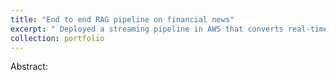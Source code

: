 ```yaml
---
title: "End to end RAG pipeline on financial news"
excerpt: " Deployed a streaming pipeline in AWS that converts real-time news to embeddings and store them in a vector database. Takes user queries and extracts relevant context from the vector database and gives answers using LLMs<br/><img src='/images/streaming_pipeline.png'>"
collection: portfolio
---
```

Abstract:
